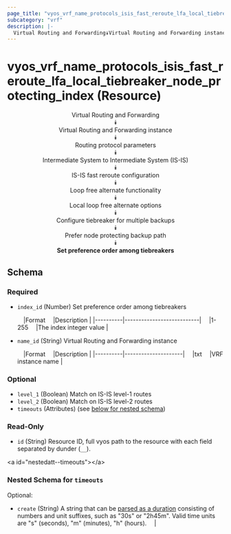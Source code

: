 ```yaml
---
page_title: "vyos_vrf_name_protocols_isis_fast_reroute_lfa_local_tiebreaker_node_protecting_index Resource - vyos"
subcategory: "vrf"
description: |- 
  Virtual Routing and Forwarding⯯Virtual Routing and Forwarding instance⯯Routing protocol parameters⯯Intermediate System to Intermediate System (IS-IS)⯯IS-IS fast reroute configuration⯯Loop free alternate functionality⯯Local loop free alternate options⯯Configure tiebreaker for multiple backups⯯Prefer node protecting backup path⯯Set preference order among tiebreakers
---
```


# vyos_vrf_name_protocols_isis_fast_reroute_lfa_local_tiebreaker_node_protecting_index (Resource)
<center>

Virtual Routing and Forwarding  
⯯  
Virtual Routing and Forwarding instance  
⯯  
Routing protocol parameters  
⯯  
Intermediate System to Intermediate System (IS-IS)  
⯯  
IS-IS fast reroute configuration  
⯯  
Loop free alternate functionality  
⯯  
Local loop free alternate options  
⯯  
Configure tiebreaker for multiple backups  
⯯  
Prefer node protecting backup path  
⯯  
**Set preference order among tiebreakers**


</center>

## Schema

### Required

- `index_id` (Number) Set preference order among tiebreakers

    &emsp;|Format  &emsp;|Description              |
    |----------|---------------------------|
    &emsp;|1-255   &emsp;|The index integer value  |
- `name_id` (String) Virtual Routing and Forwarding instance

    &emsp;|Format  &emsp;|Description        |
    |----------|---------------------|
    &emsp;|txt     &emsp;|VRF instance name  |

### Optional

- `level_1` (Boolean) Match on IS-IS level-1 routes
- `level_2` (Boolean) Match on IS-IS level-2 routes
- `timeouts` (Attributes) (see [below for nested schema](#nestedatt--timeouts))

### Read-Only

- `id` (String) Resource ID, full vyos path to the resource with each field separated by dunder (`__`).

&lt;a id=&#34;nestedatt--timeouts&#34;&gt;&lt;/a&gt;
### Nested Schema for `timeouts`

Optional:

- `create` (String) A string that can be [parsed as a duration](https://pkg.go.dev/time#ParseDuration) consisting of numbers and unit suffixes, such as &#34;30s&#34; or &#34;2h45m&#34;. Valid time units are &#34;s&#34; (seconds), &#34;m&#34; (minutes), &#34;h&#34; (hours).  &emsp;|

